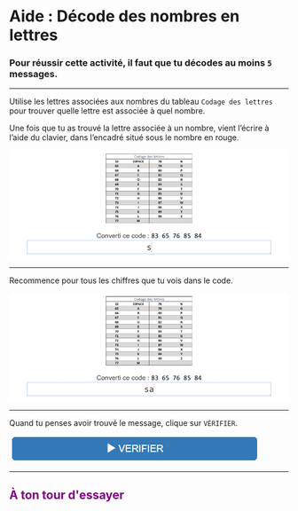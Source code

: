 # Aide : Décode des nombres en lettres

### Pour réussir cette activité, il faut que tu décodes au moins `5` messages.

***

Utilise les lettres associées aux nombres du tableau `Codage des lettres` pour trouver quelle lettre est associée à quel nombre.

Une fois que tu as trouvé la lettre associée à un nombre, vient l’écrire à l’aide du clavier, dans l’encadré situé sous le nombre en rouge.

![Exercice codage page 4][codage_ex_p4_1]

***

Recommence pour tous les chiffres que tu vois dans le code.

![Exercice codage page 4][codage_ex_p4_2]

***

Quand tu penses avoir trouvé le message, clique sur `VÉRIFIER`.

![Bouton vérifier][btn_verifier]

***

## <span style="color: #800080">À ton tour d'essayer</span>

[codage_ex_p4_1]: img/codage_ex_p4_1.png
[codage_ex_p4_2]: img/codage_ex_p4_2.png
[btn_verifier]: img/btn_verifier.png
